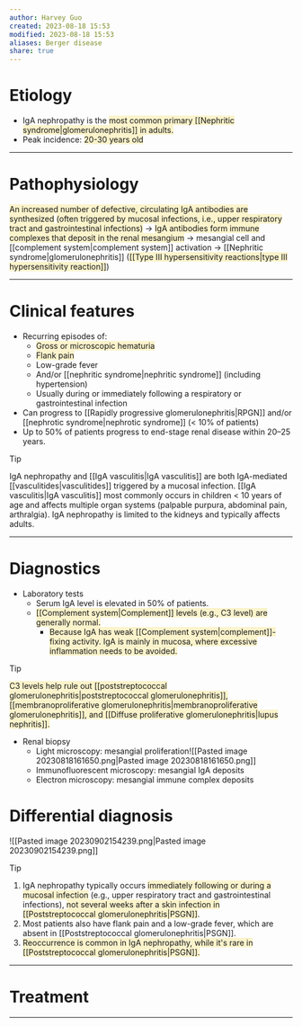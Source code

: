 ```yaml
---
author: Harvey Guo
created: 2023-08-18 15:53
modified: 2023-08-18 15:53
aliases: Berger disease
share: true
---
```

# Etiology
- IgA nephropathy is the <span style="background:rgba(240, 200, 0, 0.2)">most common primary [[Nephritic syndrome|glomerulonephritis]] in adults.</span>
- Peak incidence: <span style="background:rgba(240, 200, 0, 0.2)">20-30 years old</span>

---
# Pathophysiology
<span style="background:rgba(240, 200, 0, 0.2)">An increased number of defective, circulating IgA antibodies are synthesized</span> <span style="background:rgba(240, 200, 0, 0.2)">(often triggered by mucosal infections, i.e., upper respiratory tract and gastrointestinal infections)</span> → <span style="background:rgba(240, 200, 0, 0.2)">IgA antibodies form immune complexes that deposit in the renal mesangium</span> → mesangial cell and [[complement system|complement system]] activation → [[Nephritic syndrome|glomerulonephritis]] (<span style="background:rgba(240, 200, 0, 0.2)">[[Type III hypersensitivity reactions|type III hypersensitivity reaction]]</span>)

---
# Clinical features
- Recurring episodes of:
	- <span style="background:rgba(240, 200, 0, 0.2)">Gross or microscopic hematuria</span>
	- <span style="background:rgba(240, 200, 0, 0.2)">Flank pain</span>
	- Low-grade fever
	- And/or [[nephritic syndrome|nephritic syndrome]] (including hypertension)
	- Usually during or immediately following a respiratory or gastrointestinal infection
- Can progress to [[Rapidly progressive glomerulonephritis|RPGN]] and/or [[nephrotic syndrome|nephrotic syndrome]] (< 10% of patients)
- Up to 50% of patients progress to end-stage renal disease within 20–25 years.

>[!tip] 
>IgA nephropathy and [[IgA vasculitis|IgA vasculitis]] are both IgA-mediated [[vasculitides|vasculitides]] triggered by a mucosal infection. [[IgA vasculitis|IgA vasculitis]] most commonly occurs in children < 10 years of age and affects multiple organ systems (palpable purpura, abdominal pain, arthralgia). IgA nephropathy is limited to the kidneys and typically affects adults.

---
# Diagnostics
- Laboratory tests
	- Serum IgA level is elevated in 50% of patients.
	- <span style="background:rgba(240, 200, 0, 0.2)">[[Complement system|Complement]] levels (e.g., C3 level) are generally normal.</span>
		- <span style="background:rgba(240, 200, 0, 0.2)">Because IgA has weak [[Complement system|complement]]-fixing activity. IgA is mainly in mucosa, where excessive inflammation needs to be avoided.</span>

 >[!tip] 
><span style="background:rgba(240, 200, 0, 0.2)">C3 levels help rule out [[poststreptococcal glomerulonephritis|poststreptococcal glomerulonephritis]], [[membranoproliferative glomerulonephritis|membranoproliferative glomerulonephritis]], and [[Diffuse proliferative glomerulonephritis|lupus nephritis]].</span>
- Renal biopsy
	- Light microscopy: mesangial proliferation![[Pasted image 20230818161650.png|Pasted image 20230818161650.png]]
	- Immunofluorescent microscopy: mesangial IgA deposits
	- Electron microscopy: mesangial immune complex deposits
# Differential diagnosis
![[Pasted image 20230902154239.png|Pasted image 20230902154239.png]]
>[!tip] 
>1. IgA nephropathy typically occurs <span style="background:rgba(240, 200, 0, 0.2)">immediately following or during a mucosal infection</span> (e.g., upper respiratory tract and gastrointestinal infections), <span style="background:rgba(240, 200, 0, 0.2)">not several weeks after a skin infection in [[Poststreptococcal glomerulonephritis|PSGN]]</span>. 
>2. Most patients also have flank pain and a low-grade fever, which are absent in [[Poststreptococcal glomerulonephritis|PSGN]].
>3. <span style="background:rgba(240, 200, 0, 0.2)">Reoccurrence is common in IgA nephropathy, while it's rare in [[Poststreptococcal glomerulonephritis|PSGN]].</span> 

---
# Treatment


---
